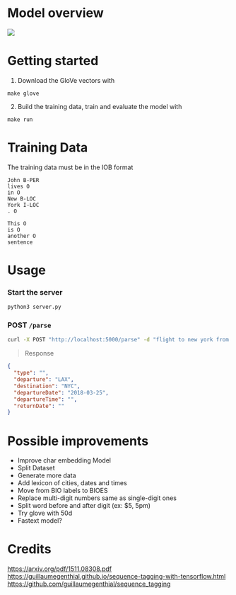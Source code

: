 # Model overview

![](https://docs.google.com/drawings/d/e/2PACX-1vRsJ0BZjt8btq-1VmAa9Y3MU3cuxKc9FSrBrS5k2nctFqdMmNc-h1gFQiVYO8Fph8J8s_MmwFtGxRKS/pub?w=718&amp;h=656)

# Getting started

1. Download the GloVe vectors with

```
make glove
```

2. Build the training data, train and evaluate the model with
```
make run
```

# Training Data
The training data must be in the IOB format

```
John B-PER
lives O
in O
New B-LOC
York I-LOC
. O

This O
is O
another O
sentence
```

# Usage

### Start the server
```bash
python3 server.py
```

### POST `/parse`

```sh
curl -X POST "http://localhost:5000/parse" -d "flight to new york from los angeles for next sunday"
```
> Response
```json
{
  "type": "",
  "departure": "LAX",
  "destination": "NYC",
  "departureDate": "2018-03-25",
  "departureTime": "",
  "returnDate": ""
}
```

# Possible improvements
- Improve char embedding Model
- Split Dataset
- Generate more data
- Add lexicon of cities, dates and times
- Move from BIO labels to BIOES
- Replace multi-digit numbers same as single-digit ones
- Split word before and after digit (ex: $5, 5pm)
- Try glove with 50d
- Fastext model?

# Credits
https://arxiv.org/pdf/1511.08308.pdf
https://guillaumegenthial.github.io/sequence-tagging-with-tensorflow.html
https://github.com/guillaumegenthial/sequence_tagging
